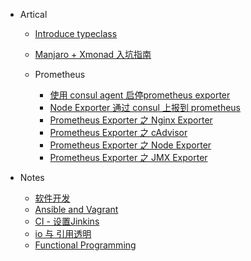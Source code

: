 * Artical
  * [Introduce typeclass](docs/introduce_typeclass.md)
  * [Manjaro + Xmonad 入坑指南](docs/mydotfile.md)

  * Prometheus
    * [使用 consul agent 启停prometheus exporter](docs/prometheus_consul_exporter.md)
    * [Node Exporter 通过 consul 上报到 prometheus](docs/prometheus_consul_node.md)
    * [Prometheus Exporter 之 Nginx Exporter](docs/prometheus_nginx_exporter.md)
    * [Prometheus Exporter 之 cAdvisor](docs/prometheus_cadvisor_exporter.md)
    * [Prometheus Exporter 之 Node Exporter](docs/prometheus_node_exporter.md)
    * [Prometheus Exporter 之 JMX Exporter](docs/prometheus_jmx_exporter.md)

* Notes
  * [软件开发](notes/software_developing.md)
  * [Ansible and Vagrant](notes/ansible_vagrant.md)
  * [CI - 设置Jinkins](notes/continue_integration.md)
  * [io 与 引用透明](notes/io_referential_transparency.md)
  * [Functional Programming](notes/functional_programming.md)
